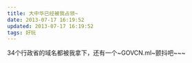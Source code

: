 ```yaml
---
title: 大中华已经被我占领~
date: 2013-07-17 16:19:52
updated: 2013-07-17 16:19:52
tags: 好玩
---
```

34个行政省的域名都被我拿下，还有一个~GOVCN.ml~颤抖吧~~~